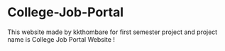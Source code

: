# College-Job-Portal
This website made by kkthombare for first semester project and project name is College Job Portal Website !
